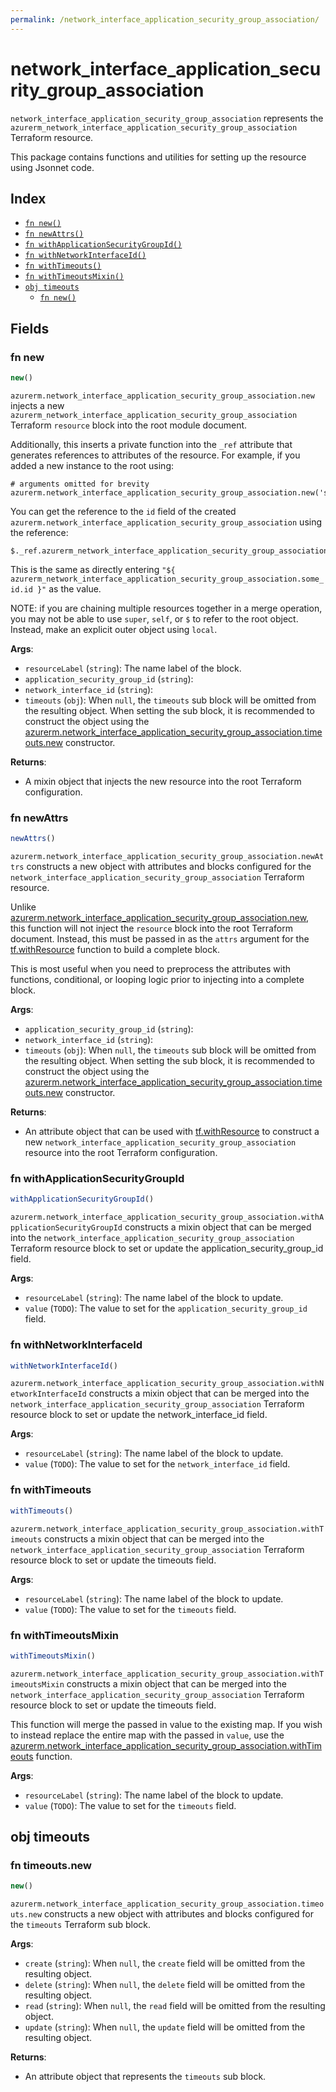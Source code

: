 ```yaml
---
permalink: /network_interface_application_security_group_association/
---
```


# network_interface_application_security_group_association

`network_interface_application_security_group_association` represents the `azurerm_network_interface_application_security_group_association` Terraform resource.



This package contains functions and utilities for setting up the resource using Jsonnet code.


## Index

* [`fn new()`](#fn-new)
* [`fn newAttrs()`](#fn-newattrs)
* [`fn withApplicationSecurityGroupId()`](#fn-withapplicationsecuritygroupid)
* [`fn withNetworkInterfaceId()`](#fn-withnetworkinterfaceid)
* [`fn withTimeouts()`](#fn-withtimeouts)
* [`fn withTimeoutsMixin()`](#fn-withtimeoutsmixin)
* [`obj timeouts`](#obj-timeouts)
  * [`fn new()`](#fn-timeoutsnew)

## Fields

### fn new

```ts
new()
```


`azurerm.network_interface_application_security_group_association.new` injects a new `azurerm_network_interface_application_security_group_association` Terraform `resource`
block into the root module document.

Additionally, this inserts a private function into the `_ref` attribute that generates references to attributes of the
resource. For example, if you added a new instance to the root using:

    # arguments omitted for brevity
    azurerm.network_interface_application_security_group_association.new('some_id')

You can get the reference to the `id` field of the created `azurerm.network_interface_application_security_group_association` using the reference:

    $._ref.azurerm_network_interface_application_security_group_association.some_id.get('id')

This is the same as directly entering `"${ azurerm_network_interface_application_security_group_association.some_id.id }"` as the value.

NOTE: if you are chaining multiple resources together in a merge operation, you may not be able to use `super`, `self`,
or `$` to refer to the root object. Instead, make an explicit outer object using `local`.

**Args**:
  - `resourceLabel` (`string`): The name label of the block.
  - `application_security_group_id` (`string`): 
  - `network_interface_id` (`string`): 
  - `timeouts` (`obj`):  When `null`, the `timeouts` sub block will be omitted from the resulting object. When setting the sub block, it is recommended to construct the object using the [azurerm.network_interface_application_security_group_association.timeouts.new](#fn-networkinterfaceapplicationsecuritygroupassociationtimeoutsnew) constructor.

**Returns**:
- A mixin object that injects the new resource into the root Terraform configuration.


### fn newAttrs

```ts
newAttrs()
```


`azurerm.network_interface_application_security_group_association.newAttrs` constructs a new object with attributes and blocks configured for the `network_interface_application_security_group_association`
Terraform resource.

Unlike [azurerm.network_interface_application_security_group_association.new](#fn-networkinterfaceapplicationsecuritygroupassociationnew), this function will not inject the `resource`
block into the root Terraform document. Instead, this must be passed in as the `attrs` argument for the
[tf.withResource](https://github.com/tf-libsonnet/core/tree/main/docs#fn-withresource) function to build a complete block.

This is most useful when you need to preprocess the attributes with functions, conditional, or looping logic prior to
injecting into a complete block.

**Args**:
  - `application_security_group_id` (`string`): 
  - `network_interface_id` (`string`): 
  - `timeouts` (`obj`):  When `null`, the `timeouts` sub block will be omitted from the resulting object. When setting the sub block, it is recommended to construct the object using the [azurerm.network_interface_application_security_group_association.timeouts.new](#fn-networkinterfaceapplicationsecuritygroupassociationtimeoutsnew) constructor.

**Returns**:
  - An attribute object that can be used with [tf.withResource](https://github.com/tf-libsonnet/core/tree/main/docs#fn-withresource) to construct a new `network_interface_application_security_group_association` resource into the root Terraform configuration.


### fn withApplicationSecurityGroupId

```ts
withApplicationSecurityGroupId()
```

`azurerm.network_interface_application_security_group_association.withApplicationSecurityGroupId` constructs a mixin object that can be merged into the `network_interface_application_security_group_association`
Terraform resource block to set or update the application_security_group_id field.



**Args**:
  - `resourceLabel` (`string`): The name label of the block to update.
  - `value` (`TODO`): The value to set for the `application_security_group_id` field.


### fn withNetworkInterfaceId

```ts
withNetworkInterfaceId()
```

`azurerm.network_interface_application_security_group_association.withNetworkInterfaceId` constructs a mixin object that can be merged into the `network_interface_application_security_group_association`
Terraform resource block to set or update the network_interface_id field.



**Args**:
  - `resourceLabel` (`string`): The name label of the block to update.
  - `value` (`TODO`): The value to set for the `network_interface_id` field.


### fn withTimeouts

```ts
withTimeouts()
```

`azurerm.network_interface_application_security_group_association.withTimeouts` constructs a mixin object that can be merged into the `network_interface_application_security_group_association`
Terraform resource block to set or update the timeouts field.



**Args**:
  - `resourceLabel` (`string`): The name label of the block to update.
  - `value` (`TODO`): The value to set for the `timeouts` field.


### fn withTimeoutsMixin

```ts
withTimeoutsMixin()
```

`azurerm.network_interface_application_security_group_association.withTimeoutsMixin` constructs a mixin object that can be merged into the `network_interface_application_security_group_association`
Terraform resource block to set or update the timeouts field.

This function will merge the passed in value to the existing map. If you wish
to instead replace the entire map with the passed in `value`, use the [azurerm.network_interface_application_security_group_association.withTimeouts](TODO)
function.


**Args**:
  - `resourceLabel` (`string`): The name label of the block to update.
  - `value` (`TODO`): The value to set for the `timeouts` field.


## obj timeouts



### fn timeouts.new

```ts
new()
```


`azurerm.network_interface_application_security_group_association.timeouts.new` constructs a new object with attributes and blocks configured for the `timeouts`
Terraform sub block.



**Args**:
  - `create` (`string`):  When `null`, the `create` field will be omitted from the resulting object.
  - `delete` (`string`):  When `null`, the `delete` field will be omitted from the resulting object.
  - `read` (`string`):  When `null`, the `read` field will be omitted from the resulting object.
  - `update` (`string`):  When `null`, the `update` field will be omitted from the resulting object.

**Returns**:
  - An attribute object that represents the `timeouts` sub block.
